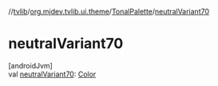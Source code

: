 //[tvlib](../../../index.md)/[org.mjdev.tvlib.ui.theme](../index.md)/[TonalPalette](index.md)/[neutralVariant70](neutral-variant70.md)

# neutralVariant70

[androidJvm]\
val [neutralVariant70](neutral-variant70.md): [Color](https://developer.android.com/reference/kotlin/androidx/compose/ui/graphics/Color.html)
